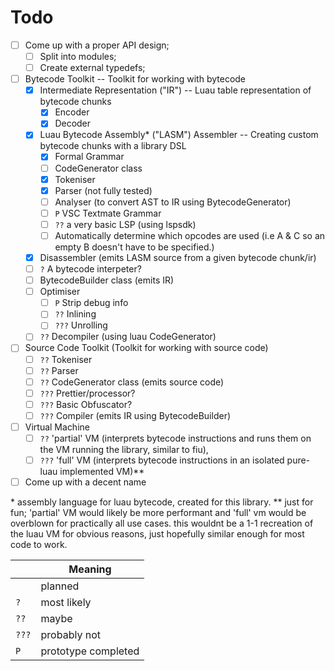 # Todo

- [ ] Come up with a proper API design;
     - [ ] Split into modules;
     - [ ] Create external typedefs;
- [ ] Bytecode Toolkit -- Toolkit for working with bytecode
    - [X] Intermediate Representation ("IR") -- Luau table representation of bytecode chunks
        - [X] Encoder
        - [X] Decoder
    - [X] Luau Bytecode Assembly\* ("LASM") Assembler -- Creating custom bytecode chunks with a library DSL
        - [X] Formal Grammar
        - [ ] CodeGenerator class
        - [X] Tokeniser
        - [X] Parser (not fully tested)
        - [ ] Analyser (to convert AST to IR using BytecodeGenerator)
        - [ ] `P` VSC Textmate Grammar
        - [ ] `??` a very basic LSP (using lspsdk)
        - [ ] Automatically determine which opcodes are used (i.e A & C so an empty B doesn't have to be specified.)
    - [X] Disassembler (emits LASM source from a given bytecode chunk/ir)
    - [ ] `?` A bytecode interpeter?
    - [ ] BytecodeBuilder class (emits IR)
    - [ ] Optimiser
        - [ ] `P` Strip debug info
        - [ ] `??` Inlining
        - [ ] `???` Unrolling
    - [ ] `??` Decompiler (using luau CodeGenerator)
- [ ] Source Code Toolkit (Toolkit for working with source code)
    - [ ] `??` Tokeniser
    - [ ] `??` Parser
    - [ ] `??` CodeGenerator class (emits source code)
    - [ ] `???` Prettier/processor?
    - [ ] `???` Basic Obfuscator?
    - [ ] `???` Compiler (emits IR using BytecodeBuilder)
- [ ] Virtual Machine
    - [ ] `??` 'partial' VM (interprets bytecode instructions and runs them on the VM running the library, similar to fiu),
    - [ ] `???` 'full' VM (interprets bytecode instructions in an isolated pure-luau implemented VM)\*\*
- [ ] Come up with a decent name

\* assembly language for luau bytecode, created for this library.
\*\* just for fun; 'partial' VM would likely be more performant and 'full' vm would be overblown for practically all use cases. this wouldnt be a 1-1 recreation of the luau VM for obvious reasons, just hopefully similar enough for most code to work.

||Meaning|
|-|-|
||planned|
|`?`|most likely|
|`??`|maybe|
|`???`|probably not|
|`P`|prototype completed|
